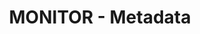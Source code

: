 ---
title: MONITOR - Metadata
description: Aplikační rozhraní pro získání metadat o datových sadách ze systému MONITOR na bázi standardu DCAT-AP

resources:
  - monitor-api-ciselniky
  - monitor-api-data

systems:
  - monitor

oragnizations:
  - mf

categories:
  - hospodareni
  - rozpocet
---